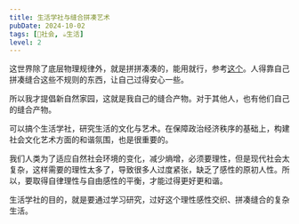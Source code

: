 ```yaml
---
title: 生活学社与缝合拼凑艺术
pubDate: 2024-10-02
tags: [👫社会, ☕️生活]
level: 2
---
```


这世界除了底层物理规律外，就是拼拼凑凑的，能用就行，参考[这个]。人得靠自己拼凑缝合这些不规则的东西，让自己过得安心一些。

所以我才提倡新自然家园，这就是我自己的缝合产物。对于其他人，也有他们自己的缝合产物。

可以搞个生活学社，研究生活的文化与艺术。在保障政治经济秩序的基础上，构建社会文化艺术方面的和谐氛围，也是很重要的。

我们人类为了适应自然社会环境的变化，减少熵增，必须要理性，但是现代社会太复杂，这样需要的理性太多了，导致很多人过度紧张，缺乏了感性的原初人性。所以，要取得自律理性与自由感性的平衡，才能过得更好更和谐。

生活学社的目的，就是要通过学习研究，过好这个理性感性交织、拼凑缝合的复杂生活。

[这个]: https://www.zhihu.com/question/316289262/answer/3671741280

